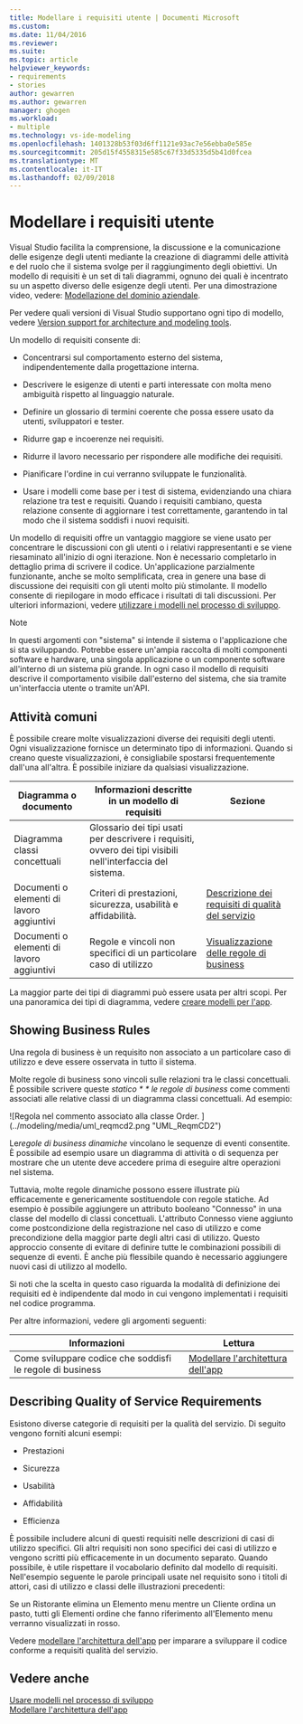 ```yaml
---
title: Modellare i requisiti utente | Documenti Microsoft
ms.custom: 
ms.date: 11/04/2016
ms.reviewer: 
ms.suite: 
ms.topic: article
helpviewer_keywords:
- requirements
- stories
author: gewarren
ms.author: gewarren
manager: ghogen
ms.workload:
- multiple
ms.technology: vs-ide-modeling
ms.openlocfilehash: 1401328b53f03d6ff1121e93ac7e56ebba0e585e
ms.sourcegitcommit: 205d15f4558315e585c67f33d5335d5b41d0fcea
ms.translationtype: MT
ms.contentlocale: it-IT
ms.lasthandoff: 02/09/2018
---
```

# <a name="model-user-requirements"></a>Modellare i requisiti utente

Visual Studio facilita la comprensione, la discussione e la comunicazione delle esigenze degli utenti mediante la creazione di diagrammi delle attività e del ruolo che il sistema svolge per il raggiungimento degli obiettivi. Un modello di requisiti è un set di tali diagrammi, ognuno dei quali è incentrato su un aspetto diverso delle esigenze degli utenti. Per una dimostrazione video, vedere: [Modellazione del dominio aziendale](http://channel9.msdn.com/posts/clinted/UML-with-VS-2010-Part-3-Modeling-the-Business-Domain/).  
  
 Per vedere quali versioni di Visual Studio supportano ogni tipo di modello, vedere [Version support for architecture and modeling tools](../modeling/what-s-new-for-design-in-visual-studio.md#VersionSupport).  
  
 Un modello di requisiti consente di:  
  
-   Concentrarsi sul comportamento esterno del sistema, indipendentemente dalla progettazione interna.  
  
-   Descrivere le esigenze di utenti e parti interessate con molta meno ambiguità rispetto al linguaggio naturale.  
  
-   Definire un glossario di termini coerente che possa essere usato da utenti, sviluppatori e tester.  
  
-   Ridurre gap e incoerenze nei requisiti.  
  
-   Ridurre il lavoro necessario per rispondere alle modifiche dei requisiti.  
  
-   Pianificare l'ordine in cui verranno sviluppate le funzionalità.  
  
-   Usare i modelli come base per i test di sistema, evidenziando una chiara relazione tra test e requisiti. Quando i requisiti cambiano, questa relazione consente di aggiornare i test correttamente, garantendo in tal modo che il sistema soddisfi i nuovi requisiti.  
  
 Un modello di requisiti offre un vantaggio maggiore se viene usato per concentrare le discussioni con gli utenti o i relativi rappresentanti e se viene riesaminato all'inizio di ogni iterazione. Non è necessario completarlo in dettaglio prima di scrivere il codice. Un'applicazione parzialmente funzionante, anche se molto semplificata, crea in genere una base di discussione dei requisiti con gli utenti molto più stimolante. Il modello consente di riepilogare in modo efficace i risultati di tali discussioni. Per ulteriori informazioni, vedere [utilizzare i modelli nel processo di sviluppo](../modeling/use-models-in-your-development-process.md).  
  
> [!NOTE]
> In questi argomenti con "sistema" si intende il sistema o l'applicazione che si sta sviluppando. Potrebbe essere un'ampia raccolta di molti componenti software e hardware, una singola applicazione o un componente software all'interno di un sistema più grande. In ogni caso il modello di requisiti descrive il comportamento visibile dall'esterno del sistema, che sia tramite un'interfaccia utente o tramite un'API.  
  
## <a name="common-tasks"></a>Attività comuni

È possibile creare molte visualizzazioni diverse dei requisiti degli utenti.  Ogni visualizzazione fornisce un determinato tipo di informazioni.  Quando si creano queste visualizzazioni, è consigliabile spostarsi frequentemente dall'una all'altra. È possibile iniziare da qualsiasi visualizzazione.  
  
|Diagramma o documento|Informazioni descritte in un modello di requisiti|Sezione|  
|-------------------------|-----------------------------------------------|-------------|  
|Diagramma classi concettuali|Glossario dei tipi usati per descrivere i requisiti, ovvero dei tipi visibili nell'interfaccia del sistema.||  
|Documenti o elementi di lavoro aggiuntivi|Criteri di prestazioni, sicurezza, usabilità e affidabilità.|[Descrizione dei requisiti di qualità del servizio](#QoSRequirements)|  
|Documenti o elementi di lavoro aggiuntivi|Regole e vincoli non specifici di un particolare caso di utilizzo|[Visualizzazione delle regole di business](#BusinessRules)|  
  
 La maggior parte dei tipi di diagrammi può essere usata per altri scopi. Per una panoramica dei tipi di diagramma, vedere [creare modelli per l'app](../modeling/create-models-for-your-app.md).
  
##  <a name="BusinessRules"></a> Showing Business Rules

Una regola di business è un requisito non associato a un particolare caso di utilizzo e deve essere osservata in tutto il sistema.  
  
 Molte regole di business sono vincoli sulle relazioni tra le classi concettuali. È possibile scrivere queste *statico * * le regole di business* come commenti associati alle relative classi di un diagramma classi concettuali. Ad esempio:  
  
 ![Regola nel commento associato alla classe Order. ] (../modeling/media/uml_reqmcd2.png "UML_ReqmCD2")  
  
 Le*regole di business dinamiche* vincolano le sequenze di eventi consentite. È possibile ad esempio usare un diagramma di attività o di sequenza per mostrare che un utente deve accedere prima di eseguire altre operazioni nel sistema.  
  
 Tuttavia, molte regole dinamiche possono essere illustrate più efficacemente e genericamente sostituendole con regole statiche. Ad esempio è possibile aggiungere un attributo booleano "Connesso" in una classe del modello di classi concettuali. L'attributo Connesso viene aggiunto come postcondizione della registrazione nel caso di utilizzo e come precondizione della maggior parte degli altri casi di utilizzo. Questo approccio consente di evitare di definire tutte le combinazioni possibili di sequenze di eventi. È anche più flessibile quando è necessario aggiungere nuovi casi di utilizzo al modello.  
  
 Si noti che la scelta in questo caso riguarda la modalità di definizione dei requisiti ed è indipendente dal modo in cui vengono implementati i requisiti nel codice programma.  
  
 Per altre informazioni, vedere gli argomenti seguenti:  
  
|Informazioni|Lettura|  
|--------------------|----------|  
|Come sviluppare codice che soddisfi le regole di business|[Modellare l'architettura dell'app](../modeling/model-your-app-s-architecture.md)|  
  
##  <a name="QoSRequirements"></a> Describing Quality of Service Requirements

Esistono diverse categorie di requisiti per la qualità del servizio. Di seguito vengono forniti alcuni esempi:  
  
-   Prestazioni  
  
-   Sicurezza  
  
-   Usabilità  
  
-   Affidabilità  
  
-   Efficienza  
  
È possibile includere alcuni di questi requisiti nelle descrizioni di casi di utilizzo specifici. Gli altri requisiti non sono specifici dei casi di utilizzo e vengono scritti più efficacemente in un documento separato. Quando possibile, è utile rispettare il vocabolario definito dal modello di requisiti. Nell'esempio seguente le parole principali usate nel requisito sono i titoli di attori, casi di utilizzo e classi delle illustrazioni precedenti:

Se un Ristorante elimina un Elemento menu mentre un Cliente ordina un pasto, tutti gli Elementi ordine che fanno riferimento all'Elemento menu verranno visualizzati in rosso.

Vedere [modellare l'architettura dell'app](../modeling/model-your-app-s-architecture.md) per imparare a sviluppare il codice conforme a requisiti qualità del servizio.

## <a name="see-also"></a>Vedere anche

[Usare modelli nel processo di sviluppo](../modeling/use-models-in-your-development-process.md)  
[Modellare l'architettura dell'app](../modeling/model-your-app-s-architecture.md)
